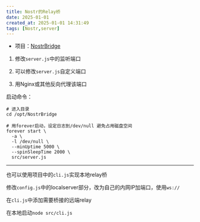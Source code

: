 ```yaml
---
title: Nostr的Relay桥
date: 2025-01-01
created_at: 2025-01-01 14:31:49
tags: [Nostr,server]
---
```


- 项目：[NostrBridge](https://github.com/duozhutuan/NostrBridge)

1. 修改`server.js`中的监听端口

2. 可以修改`server.js`自定义端口

3. 用Nginx或其他反向代理该端口



启动命令：
```
# 进入目录
cd /opt/NostrBridge

# 用forever启动，设定日志到/dev/null 避免占用磁盘空间
forever start \
  -a \
  -l /dev/null \
  --minUptime 5000 \
  --spinSleepTime 2000 \
  src/server.js
```

---

也可以使用项目中的`cli.js`实现本地relay桥

修改`config.js`中的localserver部分，改为自己的内网IP加端口，使用`ws://`

在`cli.js`中添加需要桥接的远端relay

在本地启动`node src/cli.js`
